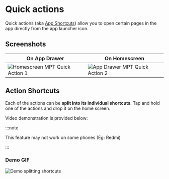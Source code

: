 # Quick actions

Quick actions (aka [App Shortcuts](https://developer.android.com/guide/topics/ui/shortcuts.html)) allow you to open certain pages in the app directly from the app launcher icon.

## Screenshots

| On App Drawer                                                                            | On Homescreen                                                                            |
| ---------------------------------------------------------------------------------------- | ---------------------------------------------------------------------------------------- |
| ![Homescreen MPT Quick Action 1](/img/tips/quick-actions/Screenshot_20220701_102942.jpg) | ![App Drawer MPT Quick Action 2](/img/tips/quick-actions/Screenshot_20220701_102948.jpg) |

## Action Shortcuts

Each of the actions can be **split into its individual shortcuts**. Tap and hold one of the actions and drop it on the home screen.

Video demonstration is provided below:

:::note

This feature may not work on some phones (Eg: Redmi)

:::

### Demo GIF

![Demo splitting shortcuts](/img/tips/quick-actions/ezgif.com-gif-maker.gif)
